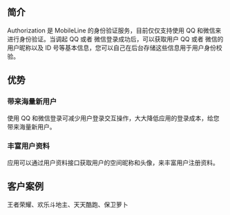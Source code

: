 
## 简介

Authorization 是 MobileLine 的身份验证服务，目前仅仅支持使用 QQ 和微信来进行身份验证。当调起 QQ 或者 微信登录成功后，可以获取用户 QQ 或者 微信的用户昵称以及 ID 号等基本信息，您可以自己在后台存储这些信息用于用户身份校验。

## 优势

### 带来海量新用户

使用 QQ 和微信登录可减少用户登录交互操作，大大降低应用的登录成本，给您带来海量新用户。


### 丰富用户资料

应用可以通过用户资料接口获取用户的空间昵称和头像，来丰富用户注册资料。

## 客户案例

王者荣耀、欢乐斗地主、天天酷跑、保卫萝卜


